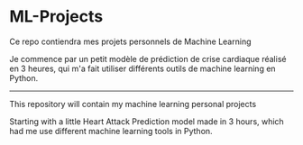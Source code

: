 # ML-Projects

Ce repo contiendra mes projets personnels de Machine Learning

Je commence par un petit modèle de prédiction de crise cardiaque réalisé en 3 heures, qui m'a fait utiliser différents outils de machine learning en Python.

---

This repository will contain my machine learning personal projects

Starting with a little Heart Attack Prediction model made in 3 hours, which had me use different machine learning tools in Python.

